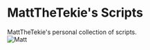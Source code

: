 # MattTheTekie's Scripts
MattTheTekie's personal collection of scripts.\
![Matt](https://avatars.githubusercontent.com/u/94870997)
